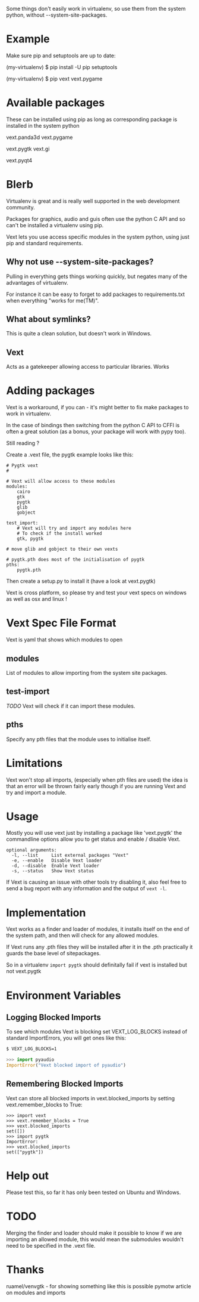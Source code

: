 Some things don't easily work in virtualenv, so use them from the system 
python, without --system-site-packages.

Example
=======

Make sure pip and setuptools are up to date:

(my-virtualenv) $ pip install -U pip setuptools

(my-virtualenv) $ pip vext vext.pygame


Available packages
==================

These can be installed using pip as long as corresponding package is installed in the system python

  vext.panda3d
  vext.pygame

  vext.pygtk
  vext.gi

  vext.pyqt4


Blerb
=====

Virtualenv is great and is really well supported in the web development
community.  

Packages for graphics, audio and guis often use the python C API and
so can't be installed a virtualenv using pip.

Vext lets you use access specific modules in the system python, using
just pip and standard requirements.


Why not use --system-site-packages?
-----------------------------------

Pulling in everything gets things working quickly, but negates
many of the advantages of virtualenv.

For instance it can be easy to forget to add packages to 
requirements.txt when everything "works for me(TM)".

What about symlinks?
--------------------

This is quite a clean solution, but doesn't work in Windows.


Vext
----

Acts as a gatekeeper allowing access to particular libraries.
Works 


Adding packages
===============

Vext is a workaround, if you can - it's might better to fix make
packages to work in virtualenv. 

In the case of bindings then switching from the python C API to
CFFI is often a great solution (as a bonus, your package will
work with pypy too).

Still reading ?

Create a .vext file, the pygtk example looks like this:

```
# Pygtk vext
#

# Vext will allow access to these modules
modules:
    cairo
    gtk
    pygtk
    glib
    gobject

test_import:
    # Vext will try and import any modules here
    # To check if the install worked
    gtk, pygtk

# move glib and gobject to their own vexts

# pygtk.pth does most of the initialisation of pygtk
pths:
    pygtk.pth
```

Then create a setup.py to install it (have a look at vext.pygtk)

Vext is cross platform, so please try and test your vext specs
on windows as well as osx and linux !

Vext Spec File Format
=====================

Vext is yaml that shows which modules to open

modules
-------
List of modules to allow importing from the system site packages.


test-import
------------
*TODO* Vext will check if it can import these modules.

pths
----
Specify any pth files that the module uses to initialise itself.


Limitations
===========

Vext won't stop all imports, (especially when pth files are used)
the idea is that an error will be thrown fairly early though
if you are running Vext and try and import a module.


Usage
=====

Mostly you will use vext just by installing a package like 'vext.pygtk'
the commandline options allow you to get status and enable / disable
Vext.

```
optional arguments:
  -l, --list     List external packages "Vext"
  -e, --enable   Disable Vext loader
  -d, --disable  Enable Vext loader
  -s, --status   Show Vext status
```

If Vext is causing an issue with other tools try disabling it,
also feel free to send a bug report with any information and
the output of ```vext -l```.

Implementation
==============

Vext works as a finder and loader of modules, it installs itself on the
end of the system path, and then will check for any allowed modules.

If Vext runs any .pth files they will be installed after it in the .pth
practically it guards the base level of sitepackages.

So in a virtualenv ```import pygtk``` should definitally fail if vext is 
installed but not vext.pygtk


Environment Variables
=====================

Logging Blocked Imports
-----------------------
To see which modules Vext is blocking set VEXT_LOG_BLOCKS instead of
standard ImportErrors, you will get ones like this:


```bash
$ VEXT_LOG_BLOCKS=1
```
```python
>>> import pyaudio
ImportError("Vext blocked import of pyaudio")
```

Remembering Blocked Imports
---------------------------

Vext can store all blocked imports in vext.blocked_imports by setting
vext.remember_blocks to True:

```
>>> import vext
>>> vext.remember_blocks = True
>>> vext.blocked_imports
set([])
>>> import pygtk
ImportError:
>>> vext.blocked_imports
set(["pygtk"])
```

Help out
========

Please test this, so far it has only been tested on Ubuntu and Windows.


TODO
====

Merging the finder and loader should make it possible to know if we
are importing an allowed module, this would mean the submodules wouldn't
need to be specified in the .vext file.


Thanks
======
ruamel/venvgtk - for showing something like this is possible
pymotw article on modules and imports

